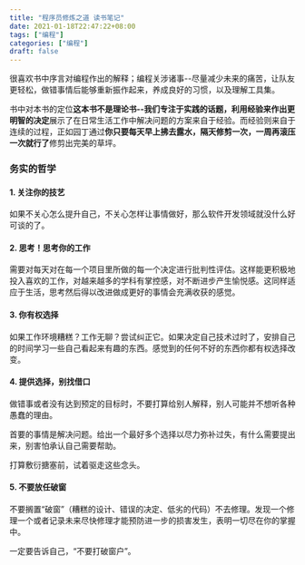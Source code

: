 ```yaml
---
title: "程序员修炼之道 读书笔记"
date: 2021-01-18T22:47:22+08:00
tags: ["编程"]
categories: ["编程"]
draft: false
---
```


很喜欢书中序言对编程作出的解释；编程关涉诸事--尽量减少未来的痛苦，让队友更轻松，做错事情后能够重新振作起来，养成良好的习惯，以及理解工具集。

书中对本书的定位**这本书不是理论书--我们专注于实践的话题，利用经验来作出更明智的决定**展示了在日常生活工作中解决问题的方案来自于经验。而经验则来自于连续的过程，正如园丁通过**你只要每天早上拂去露水，隔天修剪一次，一周再滚压一次就行了**修剪出完美的草坪。

### 务实的哲学

#### 1. 关注你的技艺

如果不关心怎么提升自己，不关心怎样让事情做好，那么软件开发领域就没什么好可谈的了。

#### 2. 思考！思考你的工作

需要对每天对在每一个项目里所做的每一个决定进行批判性评估。这样能更积极地投入喜欢的工作，对越来越多的学科有掌控感，对不断进步产生愉悦感。这同样适应于生活，思考然后得以改进做成更好的事情会充满收获的感觉。

#### 3. 你有权选择

如果工作环境糟糕？工作无聊？尝试纠正它。如果决定自己技术过时了，安排自己的时间学习一些自己看起来有趣的东西。感觉到的任何不好的东西你都有权选择改变。

#### 4. 提供选择，别找借口

做错事或者没有达到预定的目标时，不要打算给别人解释，别人可能并不想听各种愚蠢的理由。

首要的事情是解决问题。给出一个最好多个选择以尽力弥补过失，有什么需要提出来，别害怕承认自己需要帮助。

打算敷衍搪塞前，试着驱走这些念头。

#### 5. 不要放任破窗

不要搁置“破窗”（糟糕的设计、错误的决定、低劣的代码）不去修理。发现一个修理一个或者记录未来尽快修理才能预防进一步的损害发生，表明一切尽在你的掌握中。

一定要告诉自己，“不要打破窗户”。